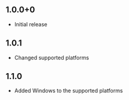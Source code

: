 ## 1.0.0+0

* Initial release


## 1.0.1

* Changed supported platforms


## 1.1.0

* Added Windows to the supported platforms